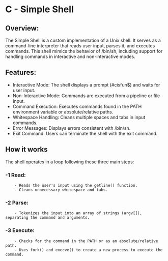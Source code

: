 # C - Simple Shell

## Overview:

The Simple Shell is a custom implementation of a Unix shell. It serves as a command-line interpreter that reads user input, parses it, and executes commands. This shell mimics the behavior of /bin/sh, including support for handling commands in interactive and non-interactive modes.


## Features:
- Interactive Mode: The shell displays a prompt (#cisfun$) and waits for user input.
- Non-Interactive Mode: Commands are executed from a pipeline or file input.
- Command Execution: Executes commands found in the PATH environment variable or absolute/relative paths.
- Whitespace Handling: Cleans multiple spaces and tabs in input commands.
- Error Messages: Displays errors consistent with /bin/sh.
- Exit Command: Users can terminate the shell with the exit command.

## How it works

The shell operates in a loop following these three main steps:
### -1 Read:
        - Reads the user's input using the getline() function.
        - Cleans unnecessary whitespace and tabs.

### -2 Parse:
        - Tokenizes the input into an array of strings (argv[]), separating the command and arguments.

### -3 Execute:
        - Checks for the command in the PATH or as an absolute/relative path.
        - Uses fork() and execve() to create a new process to execute the command.    
